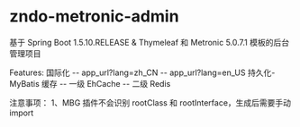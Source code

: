 # zndo-metronic-admin
基于 Spring Boot 1.5.10.RELEASE &amp; Thymeleaf 和 Metronic 5.0.7.1 模板的后台管理项目

Features:
国际化
-- app_url?lang=zh_CN
-- app_url?lang=en_US
持久化-MyBatis
缓存
-- 一级 EhCache
-- 二级 Redis



注意事项：
1、MBG 插件不会识别 rootClass 和 rootInterface，生成后需要手动 import





